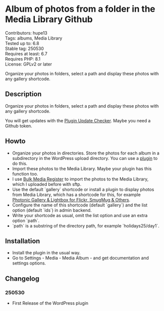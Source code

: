 #  Album of photos from a folder in the Media Library Github

Contributors: hupe13    
Tags: albums, Media Library  
Tested up to: 6.8  
Stable tag: 250530     
Requires at least: 6.7     
Requires PHP: 8.1     
License: GPLv2 or later

Organize your photos in folders, select a path and display these photos with any gallery shortcode.

## Description

Organize your photos in folders, select a path and display these photos with any gallery shortcode.

You will get updates with the [Plugin Update Checker](https://github.com/YahnisElsts/plugin-update-checker).
Maybe you need a Github token.

## Howto
<p>
<ul>
<li> Organize your photos in directories. Store the photos for each album in a subdirectory in the WordPress upload directory. You can use a <a href="https://wordpress.org/plugins/search/media+library+folder/">plugin</a> to do this.</li>
<li> Import these photos to the Media Library. Maybe your plugin has this function too.</li>
<li> I use <a href="https://wordpress.org/plugins/bulk-media-register/">Bulk Media Register</a> to import the photos to the Media Library, which I uploaded before with sftp.</li>
<li> Use the default `gallery` shortcode or install a plugin to display photos from Media Library, which has a shortcode for this, for example <a href="https://wordpress.org/plugins/photonic/">Photonic Gallery & Lightbox for Flickr, SmugMug & Others</a>.</li>
<li> Configure the name of this shortcode (default `gallery`) and the list option (default `ids`) in admin backend.</li>
<li> Write your shortcode as usual, omit the list option and use an extra option `path`.</li>
<li> `path` is a substring of the directory path, for example `holidays25/day1`.</li>
</ul>
</p>

## Installation

* Install the plugin in the usual way.
* Go to Settings - Media - Media Album - and get documentation and settings options.

## Changelog

### 250530

* First Release of the WordPress plugin
